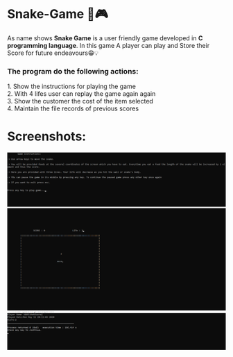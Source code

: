 # Snake-Game 🐍🎮

As name shows <b>Snake Game</b> is a user friendly game developed in <b>C programming language</b>.
In this game A player can play and Store their Score for future endeavours😁💡

<h3>The program do the following actions:</h3>
1. Show the instructions for playing the game
<br/>2. With 4 lifes user can replay the game again again 
<br/>3. Show the customer the cost of the item selected
<br/>4. Maintain the file records of previous scores

# Screenshots:
![ScreenShot1](https://github.com/Abhisooraj/Snake-game/blob/master/Images/Screenshot_01.png)
![ScreenShot1](https://github.com/Abhisooraj/Snake-game/blob/master/Images/Screenshot_03.png)
![ScreenShot1](https://github.com/Abhisooraj/Snake-game/blob/master/Images/Screenshot_05.png)


